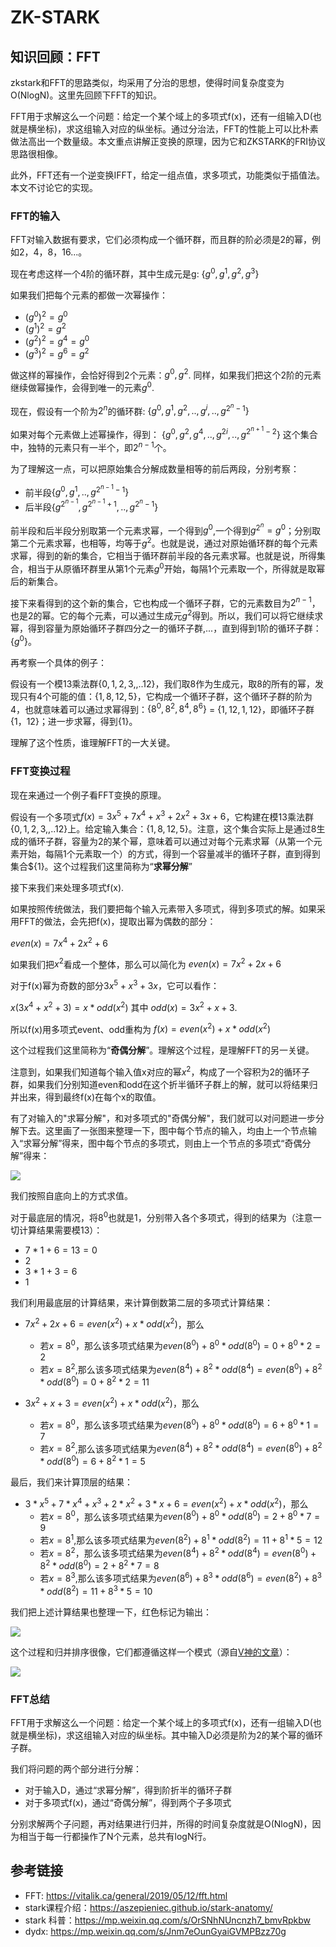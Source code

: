 # ZK-STARK

## 知识回顾：FFT
zkstark和FFT的思路类似，均采用了分治的思想，使得时间复杂度变为O(NlogN)。这里先回顾下FFT的知识。

FFT用于求解这么一个问题：给定一个某个域上的多项式f(x)，还有一组输入D(也就是横坐标)，求这组输入对应的纵坐标。通过分治法，FFT的性能上可以比朴素做法高出一个数量级。本文重点讲解正变换的原理，因为它和ZKSTARK的FRI协议思路很相像。

此外，FFT还有一个逆变换IFFT，给定一组点值，求多项式，功能类似于插值法。本文不讨论它的实现。


### FFT的输入
FFT对输入数据有要求，它们必须构成一个循环群，而且群的阶必须是2的幂，例如2，4，8，16...。

现在考虑这样一个4阶的循环群，其中生成元是g:
$\{g^0, g^1, g^2, g^3\}$

如果我们把每个元素的都做一次幂操作：
- $(g^0)^2 = g^0$
- $(g^1)^2 = g^2$
- $(g^2)^2 = g^4 = g^0$
- $(g^3)^2 = g^6 = g^2$

做这样的幂操作，会恰好得到2个元素：${g^0, g^2}$. 同样，如果我们把这个2阶的元素继续做幂操作，会得到唯一的元素$g^0$.

现在，假设有一个阶为$2^n$的循环群: $\{g^0, g^1, g^2, ..,g^i, .., g^{2^n-1}\}$

如果对每个元素做上述幂操作，得到：
$\{g^0, g^2, g^4, ..,g^{2i}, .., g^{2^{n+1}-2}\}$
这个集合中，独特的元素只有一半个，即$2^{n-1}$个。

为了理解这一点，可以把原始集合分解成数量相等的前后两段，分别考察：
- 前半段$\{g^0, g^1, .., g^{2^{n-1}-1}\}$
- 后半段$\{g^{2^{n-1}}, g^{2^{n-1}+1}, .., g^{2^n-1}\}$

前半段和后半段分别取第一个元素求幂，一个得到$g^0$,一个得到$g^{2^n}=g^0$；分别取第二个元素求幂，也相等，均等于$g^2$。也就是说，通过对原始循环群的每个元素求幂，得到的新的集合，它相当于循环群前半段的各元素求幂。也就是说，所得集合，相当于从原循环群里从第1个元素$g^0$开始，每隔1个元素取一个，所得就是取幂后的新集合。

接下来看得到的这个新的集合，它也构成一个循环子群，它的元素数目为$2^{n-1}$，也是2的幂。它的每个元素，可以通过生成元$g^2$得到。所以，我们可以将它继续求幂，得到容量为原始循环子群四分之一的循环子群,...，直到得到1阶的循环子群：$\{g^0\}$。

再考察一个具体的例子：

假设有一个模13乘法群$\{0, 1, 2, 3, ,..12\}$，我们取8作为生成元，取8的所有的幂，发现只有4个可能的值：$\{1, 8, 12, 5\}$，它构成一个循环子群，这个循环子群的阶为4，也就意味着可以通过求幂得到：$\{8^0, 8^2, 8^4, 8^6\}$ = $\{1,  12, 1, 12\}$，即循环子群$\{1，12\}$；进一步求幂，得到$\{1\}$。


理解了这个性质，谁理解FFT的一大关键。

### FFT变换过程
现在来通过一个例子看FFT变换的原理。

假设有一个多项式$f(x)=3x^5 + 7x^4 + x^3 + 2x^2 + 3x + 6$，它构建在模13乘法群$\{0, 1, 2, 3, ,..12\}$上。给定输入集合：$\{1, 8, 12, 5\}$。注意，这个集合实际上是通过8生成的循环子群，容量为2的某个幂，意味着可以通过对每个元素求幂（从第一个元素开始，每隔1个元素取一个）的方式，得到一个容量减半的循环子群，直到得到集合$\{1\}。这个过程我们这里简称为“**求幂分解**”

接下来我们来处理多项式f(x).

如果按照传统做法，我们要把每个输入元素带入多项式，得到多项式的解。如果采用FFT的做法，会先把f(x)，提取出幂为偶数的部分：

$even(x) = 7x^4 + 2x^2 + 6$

如果我们把$x^2$看成一个整体，那么可以简化为
$even(x) = 7x^2 + 2x + 6$

对于f(x)幂为奇数的部分$3x^5 + x^3 + 3x$，它可以看作：

$x(3x^4 + x^2 + 3) = x*odd(x^2)$
其中
$odd(x) = 3x^2 + x + 3$.

所以f(x)用多项式event、odd重构为
$f(x) = even(x^2) + x*odd(x^2)$

这个过程我们这里简称为“**奇偶分解**”。理解这个过程，是理解FFT的另一关键。

注意到，如果我们知道每个输入值x对应的幂$x^2$，构成了一个容积为2的循环子群，如果我们分别知道even和odd在这个折半循环子群上的解，就可以将结果归并出来，得到最终f(x)在每个x的取值。

有了对输入的"求幂分解"，和对多项式的"奇偶分解"，我们就可以对问题进一步分解下去。这里画了一张图来整理一下，图中每个节点的输入，均由上一个节点输入“求幂分解”得来，图中每个节点的多项式，则由上一个节点的多项式“奇偶分解”得来：

![](https://i.imgur.com/yPxQh5t.jpg)


我们按照自底向上的方式求值。

对于最底层的情况，将$8^0$也就是1，分别带入各个多项式，得到的结果为（注意一切计算结果需要模13）：
- $7*1 + 6 = 13 = 0$
- $2$
- $3*1 + 3 = 6$
- $1$

我们利用最底层的计算结果，来计算倒数第二层的多项式计算结果：
- $7x^2 + 2x +6 = even(x^2) + x*odd(x^2)$，那么
    - 若$x=8^0$，那么该多项式结果为$even(8^0) + 8^0*odd(8^0) = 0 + 8^0 * 2 = 2$
    - 若$x=8^2$,那么该多项式结果为$even(8^4) + 8^2*odd(8^4) = even(8^0) + 8^2*odd(8^0)=0 + 8^2*2 = 11$

- $3x^2 + x + 3 = even(x^2) + x*odd(x^2)$，那么
    - 若$x=8^0$，那么该多项式结果为$even(8^0) + 8^0*odd(8^0) = 6 + 8^0 * 1 = 7$
    - 若$x=8^2$,那么该多项式结果为$even(8^4) + 8^2*odd(8^4) = even(8^0) + 8^2*odd(8^0) = 6 + 8^2*1 = 5$

最后，我们来计算顶层的结果：
- $3*x^5 + 7*x^4 + x^3 + 2*x^2 + 3*x + 6 = even(x^2) + x*odd(x^2)$，那么
    - 若$x=8^0$，那么该多项式结果为$even(8^0) + 8^0*odd(8^0) =  2 + 8^0*7 = 9$
    - 若$x=8^1$,那么该多项式结果为$even(8^2) + 8^1*odd(8^2) = 11 + 8^1*5 = 12$
    - 若$x=8^2$，那么该多项式结果为$even(8^4) + 8^2*odd(8^4) = even(8^0) + 8^2*odd(8^0) = 2 + 8^2*7 = 8$
    - 若$x=8^3$,那么该多项式结果为$even(8^6) + 8^3*odd(8^6) = even(8^2) + 8^3*odd(8^2) = 11 + 8^3*5 = 10$

我们把上述计算结果也整理一下，红色标记为输出：

![](https://i.imgur.com/h2UZXfR.jpg)

这个过程和归并排序很像，它们都遵循这样一个模式（源自[V神的文章](https://vitalik.ca/general/2019/05/12/fft.html)）：

![](https://vitalik.ca/images/fft-files/sorting.png)

### FFT总结
FFT用于求解这么一个问题：给定一个某个域上的多项式f(x)，还有一组输入D(也就是横坐标)，求这组输入对应的纵坐标。其中输入D必须是阶为2的某个幂的循环子群。

我们将问题的两个部分进行分解：
- 对于输入D，通过“求幂分解”，得到阶折半的循环子群
- 对于多项式f(x)，通过“奇偶分解”，得到两个子多项式

分别求解两个子问题，再对结果进行归并，所得的时间复杂度就是O(NlogN)，因为相当于每一行都操作了N个元素，总共有logN行。



## 参考链接
- FFT: https://vitalik.ca/general/2019/05/12/fft.html
- stark课程介绍：https://aszepieniec.github.io/stark-anatomy/
- stark 科普：https://mp.weixin.qq.com/s/OrSNhNUncnzh7_bmvRpkbw
- dydx: https://mp.weixin.qq.com/s/Jnm7eOunGyaiGVMPBzz70g
